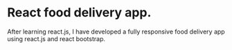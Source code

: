 # React food delivery app.
After learning react.js, I have developed a fully responsive food delivery app using react.js and react bootstrap.
